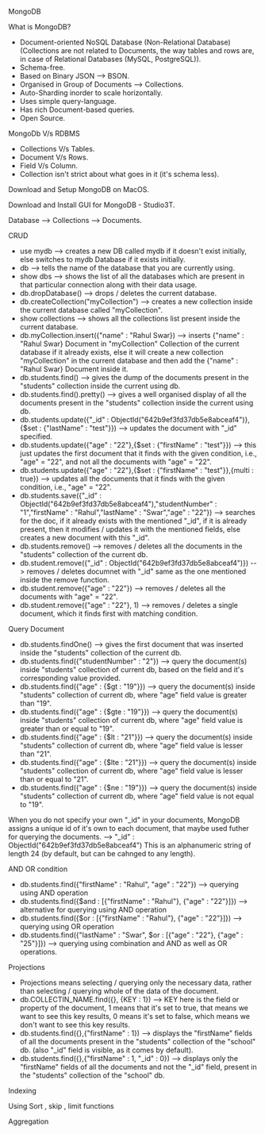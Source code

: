 MongoDB

What is MongoDB?
- Document-oriented NoSQL Database (Non-Relational Database) (Collections are not related to Documents, the way tables and rows are, in case of Relational Databases (MySQL, PostgreSQL)).
- Schema-free.
- Based on Binary JSON --> BSON.
- Organised in Group of Documents --> Collections.
- Auto-Sharding inorder to scale horizontally.
- Uses simple query-language.
- Has rich Document-based queries.
- Open Source.

MongoDb V/s RDBMS
- Collections V/s Tables.
- Document V/s Rows.
- Field V/s Column.
- Collection isn't strict about what goes in it (it's schema less).

Download and Setup MongoDB on MacOS.

Download and Install GUI for MongoDB - Studio3T.

Database --> Collections --> Documents.

CRUD
- use mydb --> creates a new DB called mydb if it doesn't exist initially, else switches to mydb Database if it exists initially.
- db --> tells the name of the database that you are currently using.
- show dbs --> shows the list of all the databases which are present in that particular connection along with their data usage.
- db.dropDatabase() --> drops / deletes the current database.
- db.createCollection("myCollection") --> creates a new collection inside the current database called "myCollection".
- show collections --> shows all the collections list present inside the current database.
- db.myCollection.insert({"name" : "Rahul Swar}) --> inserts {"name" : "Rahul Swar} Document in "myCollection" Collection of the current database if it already exists, else it will create a new collection "myCollection" in the current database and then add the {"name" : "Rahul Swar} Document inside it.
- db.students.find() --> gives the dump of the documents present in the "students" collection inside the current using db.
- db.students.find().pretty() --> gives a well organised display of all the documents present in the "students" collection inside the current using db.
- db.students.update({"_id" : ObjectId("642b9ef3fd37db5e8abceaf4")},{$set : {"lastName" : "test"}}) --> updates the document with "_id" specified.
- db.students.update({"age" : "22"},{$set : {"firstName" : "test"}}) --> this just updates the first document that it finds with the given condition, i.e., "age" = "22", and not all the documents with "age" = "22".
- db.students.update({"age" : "22"},{$set : {"firstName" : "test"}},{multi : true}) --> updates all the documents that it finds with the given condition, i.e., "age" = "22".
- db.students.save({"_id" : ObjectId("642b9ef3fd37db5e8abceaf4"),"studentNumber" : "1","firstName" : "Rahul","lastName" : "Swar","age" : "22"}) --> searches for the doc, if it already exists with the mentioned "_id", if it is already present, then it modifies / updates it with the mentioned fields, else creates a new document with this "_id".
- db.students.remove() --> removes / deletes all the documents in the "students" collection of the current db.
- db.student.remove({"_id" : ObjectId("642b9ef3fd37db5e8abceaf4")}) --> removes / deletes documnet with "_id" same as the one mentioned inside the remove function.
- db.student.remove({"age" : "22"}) --> removes / deletes all the documents with "age" = "22".
- db.student.remove({"age" : "22"}, 1) --> removes / deletes a single document, which it finds first with matching condition.

Query Document
- db.students.findOne() --> gives the first document that was inserted inside the "students" collection of the current db.
- db.students.find({"studentNumber" : "2"}) --> query the document(s) inside "students" collection of current db, based on the field and it's corresponding value provided.
- db.students.find({"age" : {$gt : "19"}}) --> query the document(s) inside "students" collection of current db, where "age" field value is greater than "19".
- db.students.find({"age" : {$gte : "19"}}) --> query the document(s) inside "students" collection of current db, where "age" field value is greater than or equal to "19".
- db.students.find({"age" : {$lt : "21"}}) --> query the document(s) inside "students" collection of current db, where "age" field value is lesser than "21".
- db.students.find({"age" : {$lte : "21"}}) --> query the document(s) inside "students" collection of current db, where "age" field value is lesser than or equal to "21".
- db.students.find({"age" : {$ne : "19"}}) --> query the document(s) inside "students" collection of current db, where "age" field value is not equal to "19".

When you do not specify your own "_id" in your documents, MongoDB assigns a unique id of it's own to each document, that maybe used futher for querying the documents.
--> "_id" : ObjectId("642b9ef3fd37db5e8abceaf4")
This is an alphanumeric string of length 24 (by default, but can be cahnged to any length).

AND OR condition
- db.students.find({"firstName" : "Rahul", "age" : "22"}) --> querying using AND operation
- db.students.find({$and : [{"firstName" : "Rahul"}, {"age" : "22"}]}) --> alternative for querying using AND operation
- db.students.find({$or : [{"firstName" : "Rahul"}, {"age" : "22"}]}) --> querying using OR operation
- db.students.find({"lastName" : "Swar", $or : [{"age" : "22"}, {"age" : "25"}]}) --> querying using combination and AND as well as OR operations.

Projections
- Projections means selecting / querying only the necessary data, rather than selecting / querying whole of the data of the document.
- db.COLLECTIN_NAME.find({}, {KEY : 1})  --> KEY here is the field or property of the document, 1 means that it's set to true, that means we want to see this key results, 0 means it's set to false, which means we don't want to see this key results.
- db.students.find({},{"firstName" : 1}) --> displays the "firstName" fields of all the documents present in the "students" collection of the "school" db. (also "_id" field is visible, as it comes by default).
- db.students.find({},{"firstName" : 1, "_id" : 0}) --> displays only the "firstName" fields of all the documents and not the "_id" field, present in the "students" collection of the "school" db.

Indexing


Using Sort , skip , limit functions


Aggregation


